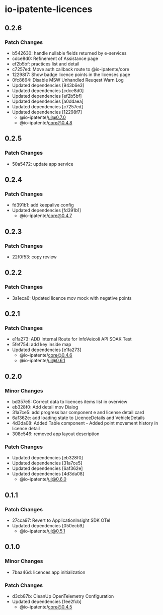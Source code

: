 # io-ipatente-licences

## 0.2.6

### Patch Changes

- b542630: handle nullable fields returned by e-services
- cdce8d0: Refinement of Assistance page
- ef2b5bf: practices list and detail
- c7257ed: Move auth callback route to @io-ipatente/core
- 12298f7: Show badge licence points in the licenses page
- 0fc8664: Disable MSW Unhandled Reuqest Warn Log
- Updated dependencies [943b6e3]
- Updated dependencies [cdce8d0]
- Updated dependencies [ef2b5bf]
- Updated dependencies [a0ddaea]
- Updated dependencies [c7257ed]
- Updated dependencies [12298f7]
  - @io-ipatente/ui@0.7.0
  - @io-ipatente/core@0.4.8

## 0.2.5

### Patch Changes

- 50a5472: update app service

## 0.2.4

### Patch Changes

- fd391b1: add keepalive config
- Updated dependencies [fd391b1]
  - @io-ipatente/core@0.4.7

## 0.2.3

### Patch Changes

- 22f0f53: copy review

## 0.2.2

### Patch Changes

- 3a1eca6: Updated licence mov mock with negative points

## 0.2.1

### Patch Changes

- e1fa273: ADD Internal Route for InfoVeicoli API SOAK Test
- 5fef754: add key inside map
- Updated dependencies [e1fa273]
  - @io-ipatente/core@0.4.6
  - @io-ipatente/ui@0.6.1

## 0.2.0

### Minor Changes

- bd357e5: Correct data to licences items list in overview
- eb328f0: Add detail mov Dialog
- 31a7ce5: add progress bar component e and license detail card
- 6af362e: add loading state to LicenceDetails and VehicleDetails
- 4d3da08: Added Table component - Added point movement history in licence detail
- 308c546: removed app layout description

### Patch Changes

- Updated dependencies [eb328f0]
- Updated dependencies [31a7ce5]
- Updated dependencies [6af362e]
- Updated dependencies [4d3da08]
  - @io-ipatente/ui@0.6.0

## 0.1.1

### Patch Changes

- 27cca97: Revert to ApplicationInsight SDK OTel
- Updated dependencies [050ecb9]
  - @io-ipatente/ui@0.5.1

## 0.1.0

### Minor Changes

- 7baa46d: licences app initialization

### Patch Changes

- d3cb87b: CleanUp OpenTelemetry Configuration
- Updated dependencies [1ee2fcb]
  - @io-ipatente/core@0.4.5

